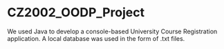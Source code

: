 # CZ2002_OODP_Project
We used Java to develop a console-based University Course Registration application. A local database was used in the form of .txt files.

